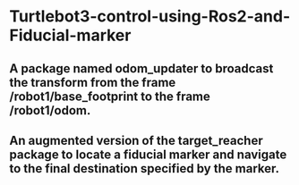 # Turtlebot3-control-using-Ros2-and-Fiducial-marker

## A package named odom_updater to broadcast the transform from the frame /robot1/base_footprint to the frame /robot1/odom.
## An augmented version of the target_reacher package to locate a fiducial marker and navigate to the final destination specified by the marker.
